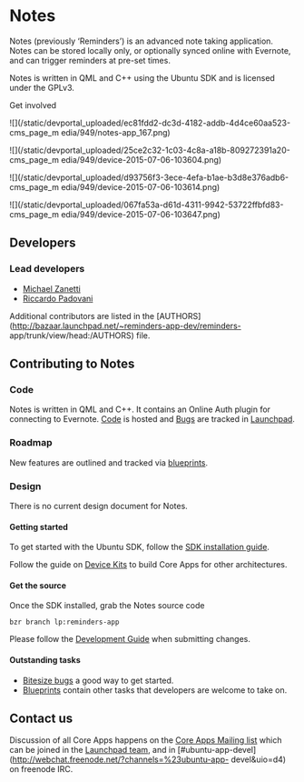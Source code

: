 





# Notes

Notes (previously ‘Reminders’) is an advanced note taking application. Notes
can be stored locally only, or optionally synced online with Evernote, and can
trigger reminders at pre-set times.

Notes is written in QML and C++ using the Ubuntu SDK and is licensed under the
GPLv3.

Get involved

![](/static/devportal_uploaded/ec81fdd2-dc3d-4182-addb-4d4ce60aa523-cms_page_m
edia/949/notes-app_167.png)





![](/static/devportal_uploaded/25ce2c32-1c03-4c8a-a18b-809272391a20-cms_page_m
edia/949/device-2015-07-06-103604.png)

![](/static/devportal_uploaded/d93756f3-3ece-4efa-b1ae-b3d8e376adb6-cms_page_m
edia/949/device-2015-07-06-103614.png)

![](/static/devportal_uploaded/067fa53a-d61d-4311-9942-53722ffbfd83-cms_page_m
edia/949/device-2015-07-06-103647.png)

















## Developers

### Lead developers

  * [Michael Zanetti](https://launchpad.net/~mzanetti)
  * [Riccardo Padovani](https://launchpad.net/~rpadovani)

Additional contributors are listed in the
[AUTHORS](http://bazaar.launchpad.net/~reminders-app-dev/reminders-
app/trunk/view/head:/AUTHORS) file.

####

## Contributing to Notes

### Code

Notes is written in QML and C++. It contains an Online Auth plugin for
connecting to Evernote. [Code](https://code.launchpad.net/reminders-app) is
hosted and [Bugs](https://bugs.launchpad.net/reminders-app) are tracked in
[Launchpad](https://launchpad.net/reminders-app).

### Roadmap

New features are outlined and tracked via
[blueprints](https://blueprints.launchpad.net/reminders-app).

### Design

There is no current design document for Notes.

#### Getting started

To get started with the Ubuntu SDK, follow the [SDK installation
guide](https://developer.ubuntu.com/en/start/ubuntu-sdk/installing-the-sdk/).

Follow the guide on [Device
Kits](https://developer.ubuntu.com/en/start/ubuntu-sdk/using-device-kits/) to
build Core Apps for other architectures.

#### Get the source

Once the SDK installed, grab the Notes source code

    bzr branch lp:reminders-app

Please follow the [Development
Guide](https://wiki.ubuntu.com/Touch/CoreApps/DevelopmentGuide) when
submitting changes.

#### Outstanding tasks

  * [Bitesize bugs](https://bugs.launchpad.net/reminders-app/+bugs?field.tag=bitesize) a good way to get started.
  * [Blueprints](https://blueprints.launchpad.net/reminders-app) contain other tasks that developers are welcome to take on.

## Contact us

Discussion of all Core Apps happens on the [Core Apps Mailing
list](https://lists.launchpad.net/ubuntu-touch-coreapps/) which can be joined
in the [Launchpad team](https://launchpad.net/~ubuntu-touch-coreapps), and in
[#ubuntu-app-devel](http://webchat.freenode.net/?channels=%23ubuntu-app-
devel&uio=d4) on freenode IRC.





